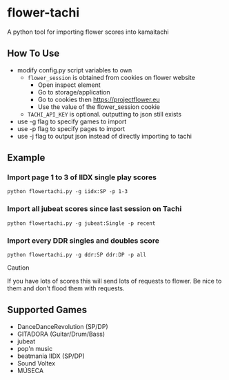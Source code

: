 # flower-tachi
A python tool for importing flower scores into kamaitachi

## How To Use
-  modify config.py script variables to own
    - `flower_session` is obtained from cookies on flower website
        - Open inspect element
        - Go to storage/application
        - Go to cookies then https://projectflower.eu
        - Use the value of the flower_session cookie
    - `TACHI_API_KEY` is optional. outputting to json still exists  
- use -g flag to specify games to import
- use -p flag to specify pages to import
- use -j flag to output json instead of directly importing to tachi

## Example
### Import page 1 to 3 of IIDX single play scores
`python flowertachi.py -g iidx:SP -p 1-3` 
### Import all jubeat scores since last session on Tachi 
`python flowertachi.py -g jubeat:Single -p recent`
### Import every DDR singles and doubles score
`python flowertachi.py -g ddr:SP ddr:DP -p all`
> [!CAUTION]
> If you have lots of scores this will send lots of requests to flower. Be nice to them and don't flood them with requests.

## Supported Games
- DanceDanceRevolution (SP/DP)
- GITADORA (Guitar/Drum/Bass)
- jubeat
- pop'n music
- beatmania IIDX (SP/DP)
- Sound Voltex
- MÚSECA

